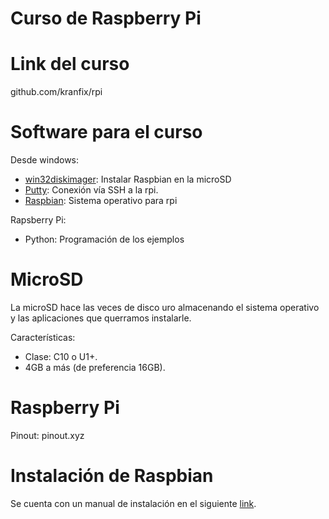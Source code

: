 Curso de Raspberry Pi
=====================

# Link del curso
github.com/kranfix/rpi

# Software para el curso

Desde windows:
- [win32diskimager](https://sourceforge.net/projects/win32diskimager/): Instalar Raspbian en la microSD
- [Putty](http://www.putty.org/): Conexión vía SSH a la rpi.
- [Raspbian](https://www.raspberrypi.org/downloads/raspbian/): Sistema operativo para rpi

Rapsberry Pi:
- Python: Programación de los ejemplos

# MicroSD
La microSD hace las veces de disco uro almacenando el
sistema operativo y las aplicaciones que querramos instalarle.

Características:
- Clase: C10 o U1+.
- 4GB a más (de preferencia 16GB).

# Raspberry Pi
 Pinout: pinout.xyz

# Instalación de Raspbian

Se cuenta con un manual de instalación en el siguiente [link](https://docs.google.com/presentation/d/e/2PACX-1vRwAhSS7ja7HpfZOAeOdVmOMCODBPSEfdPadmOeeO-fZgnz6aIF3JlyAKdT4BKBbBxmpMkPLUBN9vp1/pub?start=false&loop=true&delayms=60000#slide=id.g15b4ecd9fc_0_41).
